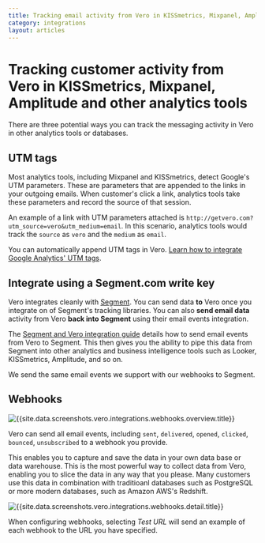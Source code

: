 ```yaml
---
title: Tracking email activity from Vero in KISSmetrics, Mixpanel, Amplitude and other analytics tools
category: integrations
layout: articles
---
```


# Tracking customer activity from Vero in KISSmetrics, Mixpanel, Amplitude and other analytics tools

There are three potential ways you can track the messaging activity in Vero in other analytics tools or databases.

## UTM tags

Most analytics tools, including Mixpanel and KISSmetrics, detect Google's UTM parameters. These are parameters that are appended to the links in your outgoing emails. When customer's click a link, analytics tools take these parameters and record the source of that session.

An example of a link with UTM parameters attached is `http://getvero.com?utm_source=vero&utm_medium=email`. In this scenario, analytics tools would track the `source` as `vero` and the `medium` as `email`.

You can automatically append UTM tags in Vero. [Learn how to integrate Google Analytics' UTM tags]({{site.data.links.articles.utm_tags}}).

## Integrate using a Segment.com write key

Vero integrates cleanly with [Segment]({{site.links.segment}}). You can send data **to** Vero once you integrate on of Segment's tracking libraries. You can also **send email data** activity from Vero **back into Segment** using their email events integration.

The [Segment and Vero integration guide]({{site.data.links.segment_vero_setup}}) details how to send email events from Vero to Segment. This then gives you the ability to pipe this data from Segment into other analytics and business intelligence tools such as Looker, KISSmetrics, Amplitude, and so on.

We send the same email events we support with our webhooks to Segment.

## Webhooks

![{{site.data.screenshots.vero.integrations.webhooks.overview.title}}]({{site.data.screenshots.vero.integrations.webhooks.overview.image}}) 

Vero can send all email events, including `sent`, `delivered`, `opened`, `clicked`, `bounced`, `unsubscribed` to a webhook you provide.

This enables you to capture and save the data in your own data base or data warehouse. This is the most powerful way to collect data from Vero, enabling you to slice the data in any way that you please. Many customers use this data in combination with traditioanl databases such as PostgreSQL or more modern databases, such as Amazon AWS's Redshift.

![{{site.data.screenshots.vero.integrations.webhooks.detail.title}}]({{site.data.screenshots.vero.integrations.webhooks.detail.image}}) 

When configuring webhooks, selecting *Test URL* will send an example of each webhook to the URL you have specified.